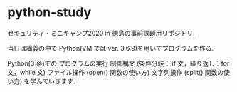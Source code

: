 # python-study
セキュリティ・ミニキャンプ2020 in 徳島の事前課題用リポジトリ. 

当日は講義の中で Python(VM では ver. 3.6.9)を用いてプログラムを作る.

Python(3 系)での
プログラムの実行
制御構文 (条件分岐： if 文，繰り返し：for 文，while 文)
ファイル操作 (open() 関数の使い方)
文字列操作 (split() 関数の使い方)
を学んでいきます.